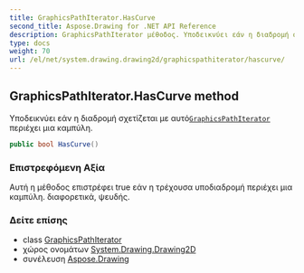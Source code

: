 ```yaml
---
title: GraphicsPathIterator.HasCurve
second_title: Aspose.Drawing for .NET API Reference
description: GraphicsPathIterator μέθοδος. Υποδεικνύει εάν η διαδρομή σχετίζεται με αυτόGraphicsPathIterator περιέχει μια καμπύλη.
type: docs
weight: 70
url: /el/net/system.drawing.drawing2d/graphicspathiterator/hascurve/
---
```

## GraphicsPathIterator.HasCurve method

Υποδεικνύει εάν η διαδρομή σχετίζεται με αυτό[`GraphicsPathIterator`](../) περιέχει μια καμπύλη.

```csharp
public bool HasCurve()
```

### Επιστρεφόμενη Αξία

Αυτή η μέθοδος επιστρέφει true εάν η τρέχουσα υποδιαδρομή περιέχει μια καμπύλη. διαφορετικά, ψευδής.

### Δείτε επίσης

* class [GraphicsPathIterator](../)
* χώρος ονομάτων [System.Drawing.Drawing2D](../../graphicspathiterator/)
* συνέλευση [Aspose.Drawing](../../../)


